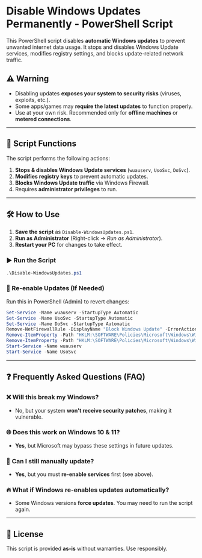 # **Disable Windows Updates Permanently - PowerShell Script**

This PowerShell script disables **automatic Windows updates** to prevent unwanted internet data usage. It stops and disables Windows Update services, modifies registry settings, and blocks update-related network traffic.

## **⚠️ Warning**
- Disabling updates **exposes your system to security risks** (viruses, exploits, etc.).
- Some apps/games may **require the latest updates** to function properly.
- Use at your own risk. Recommended only for **offline machines** or **metered connections**.

---

## **📜 Script Functions**
The script performs the following actions:
1. **Stops & disables Windows Update services** (`wuauserv`, `UsoSvc`, `DoSvc`).
2. **Modifies registry keys** to prevent automatic updates.
3. **Blocks Windows Update traffic** via Windows Firewall.
4. Requires **administrator privileges** to run.

---

## **🛠️ How to Use**
1. **Save the script** as `Disable-WindowsUpdates.ps1`.
2. **Run as Administrator** (Right-click → *Run as Administrator*).
3. **Restart your PC** for changes to take effect.

### **▶️ Run the Script**
```powershell
.\Disable-WindowsUpdates.ps1
```

### **🔄 Re-enable Updates (If Needed)**
Run this in PowerShell (Admin) to revert changes:
```powershell
Set-Service -Name wuauserv -StartupType Automatic
Set-Service -Name UsoSvc -StartupType Automatic
Set-Service -Name DoSvc -StartupType Automatic
Remove-NetFirewallRule -DisplayName "Block Windows Update" -ErrorAction SilentlyContinue
Remove-ItemProperty -Path "HKLM:\SOFTWARE\Policies\Microsoft\Windows\WindowsUpdate\AU" -Name "NoAutoUpdate" -ErrorAction SilentlyContinue
Remove-ItemProperty -Path "HKLM:\SOFTWARE\Policies\Microsoft\Windows\WindowsUpdate\AU" -Name "AUOptions" -ErrorAction SilentlyContinue
Start-Service -Name wuauserv
Start-Service -Name UsoSvc
```

---

## **❓ Frequently Asked Questions (FAQ)**
### ❌ **Will this break my Windows?**
- No, but your system **won't receive security patches**, making it vulnerable.

### 🌐 **Does this work on Windows 10 & 11?**
- **Yes**, but Microsoft may bypass these settings in future updates.

### 📶 **Can I still manually update?**
- **Yes**, but you must **re-enable services** first (see above).

### 🔥 **What if Windows re-enables updates automatically?**
- Some Windows versions **force updates**. You may need to run the script again.

---

## **📜 License**
This script is provided **as-is** without warranties. Use responsibly.
